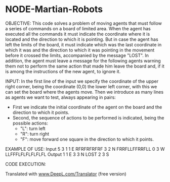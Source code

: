 # NODE-Martian-Robots
OBJECTIVE:
This code solves a problem of moving agents that must follow a series of commands on a board of limited area.
When the agent has executed all the commands it must indicate the coordinate where it is located and the direction to which it is pointing.
But in case the agent has left the limits of the board, it must indicate which was the last coordinate in which it was and the direction to which it was pointing in the movement before it crossed the limits, accompanied by the message "LOST". In addition, the agent must leave a message for the following agents warning them not to perform the same action that made him leave the board and, if it is among the instructions of the new agent, to ignore it.

INPUT:
In the first line of the input we specify the coordinate of the upper right corner, being the coordinate (0,0) the lower left corner, with this we can set the board where the agents move.
Then we introduce as many lines as agents we want to test, always appearing in pairs:
- First we indicate the initial coordinate of the agent on the board and the direction to which it points.
- Second, the sequence of actions to be performed is indicated, being the possible actions:
  * "L": turn left
  * "R": turn right
  * "F": move forward one square in the direction to which it points.

EXAMPLE OF USE:
Input
5 3
1 1 E
RFRFRFRFRF
3 2 N
FRRFLLFFRRFLL
0 3 W
LLFFFLFLFLFLFLFL
Output
1 1 E
3 3 N LOST
2 3 S

CODE EXECUTION:

Translated with www.DeepL.com/Translator (free version)
